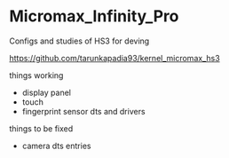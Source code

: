 # Micromax_Infinity_Pro
Configs and studies of HS3 for deving

https://github.com/tarunkapadia93/kernel_micromax_hs3

things working
- display panel
- touch
- fingerprint sensor dts and drivers

things to be fixed
- camera dts entries

